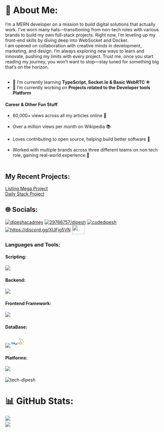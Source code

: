 # 💫 About Me:
I’m a MERN developer on a mission to build digital solutions that actually work. I’ve worn many hats—transitioning from non-tech roles with various brands to build my own full-stack projects. Right now, I’m leveling up my front-end skills by diving deep into WebSocket and Docker.
<br>
I am opened on collaboration with creative minds in development, marketing, and design. I’m always exploring new ways to learn and innovate, pushing my limits with every project. Trust me, once you start reading my journey, you won’t want to stop—stay tuned for something big that’s on the horizon.
<br><br>
- 🌱 I’m currently learning **TypeScript, Socket.Io & Basic WebRTC ⚛️**
- 🔭 I’m currently working on **Projects related to the Developer tools Platform**
    
#### Career & Other Fun Stuff
- 60,000+ views across all my articles online 👀<br/><br/>
- Over a million views per month on Wikipedia 📚<br/><br/>
- Loves contributing to open source, helping build better software 🔧<br/><br/>
- Worked with multiple brands across three different teams on non tech role, gaining real-world experience 🚀<br/><br/>
 
## My Recent Projects:
<div><a href="https://mega-project-listing.onrender.com">Listing Mega Project</a></div>
<div><a href="https://daily-stack.vercel.app/">Daily Stack Project</a></div>

## 🌐 Socials:
<p align="left">
<a href="https://linkedin.com/in/dipeshacademy" target="blank"><img align="center" src="https://skillicons.dev/icons?i=linkedin" alt="dipeshacadmey" height="30" width="40" /></a>
<a href="https://stackoverflow.com/users/29766757/dipesh" target="blank"><img align="center" src="https://skillicons.dev/icons?i=stackoverflow" alt="29766757/dipesh" height="30" width="40" /></a>
<a href="https://www.leetcode.com/codedipesh" target="blank"><img align="center" src="https://raw.githubusercontent.com/rahuldkjain/github-profile-readme-generator/master/src/images/icons/Social/leet-code.svg" alt="codedipesh" height="30" width="40" /></a>
<a href="https://discord.gg/XUFjg5VN" target="blank"><img align="center" src="https://skillicons.dev/icons?i=discord" alt="https://discord.gg/XUFjg5VN" height="30" width="40" /></a>
<a href="https://x.com/techiedipesh" target="blank"><img align="center" src="https://skillicons.dev/icons?i=twitter" alt=""https://x.com/techiedipesh" height="30" width="40" /></a>
</p>

<h3 align="left">Languages and Tools:</h3>
<h4>Scripting:</h4>
<img src="https://skillicons.dev/icons?i=js,ts,c,cpp,html,c++">
<h4>Backend:</h4>
<img src="https://skillicons.dev/icons?i=nodejs,express">
<h4>Frontend Framework:</h4>
<img src=https://skillicons.dev/icons?i=react,tailwind,bootstrap,materialui">
<h4>DataBase:</h4>
<img src=https://skillicons.dev/icons?i=mongodb,mysql"> <img src="https://raw.githubusercontent.com/devicons/devicon/master/icons/mysql/mysql-original-wordmark.svg" height="40" width="40">
<h4>Platforms:</h4>
<img src="https://skillicons.dev/icons?i=git,github,vite,npm,vercel,netlify,figma,notion,postman,hoppscotch">


<p><img align="center" src="https://github-readme-stats.vercel.app/api/top-langs?username=tech-dipesh&show_icons=true&locale=en&layout=compact" alt="tech-dipesh" /></p>

# 📊 GitHub Stats:
![](https://github-readme-stats.vercel.app/api?username=tech-dipesh&theme=dark&hide_border=false&include_all_commits=false&count_private=false)<br/>
![](https://github-readme-streak-stats.herokuapp.com/?user=tech-dipesh&theme=dark&hide_border=false)<br/>

